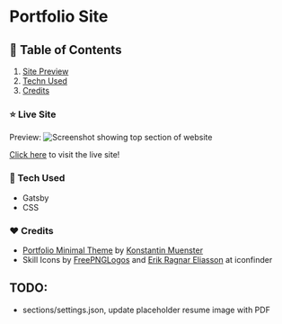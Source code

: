 # Portfolio Site

## :book: Table of Contents

1. [Site Preview](#preview)
2. [Techn Used](#tech)
3. [Credits](#credits)

### :star: Live Site <a name="preview"></a>

Preview:
![Screenshot showing top section of website](app-screenshot.png)

[Click here](marinaruss.dev) to visit the live site!

### :wrench: Tech Used <a name="tech"></a>

- Gatsby
- CSS

### :heart: Credits <a name="credits"></a>

- [Portfolio Minimal Theme](https://github.com/konstantinmuenster/gatsby-theme-portfolio-minimal) by [ Konstantin Muenster](https://konstantin.digital/)
- Skill Icons by [FreePNGLogos](FreePngLogos.com) and [Erik Ragnar Eliasson](https://www.iconfinder.com/Erik_Rgnr) at iconfinder

## TODO:
- sections/settings.json, update placeholder resume image with PDF
